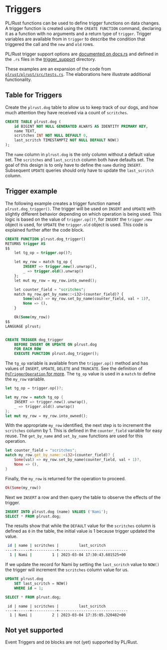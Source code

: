 # Triggers

PL/Rust functions can be used to define trigger functions on data changes.
A trigger function is created using the `CREATE FUNCTION` command, declaring it as a function with no arguments and a return type of
`trigger`. Trigger variables are available from in `trigger`
to describe the condition that triggered the call and the `new` and `old`
rows.

PL/Rust trigger support options are [documented on docs.rs](https://docs.rs/pgx/latest/pgx/prelude/struct.PgTrigger.html) and defined in the `.rs` files in the
[trigger_support](https://github.com/tcdi/pgx/tree/master/pgx/src/trigger_support) directory.

These examples are an expansion of the code from [`plrust/plrust/src/tests.rs`](https://github.com/tcdi/plrust/blob/main/plrust/src/tests.rs). The elaborations here
illustrate additional functionality.

## Table for Triggers

Create the `plrust.dog` table to allow us to keep track of our dogs, and how much attention
they have received via a count of `scritches`.


```sql
CREATE TABLE plrust.dog (
    id BIGINT NOT NULL GENERATED ALWAYS AS IDENTITY PRIMARY KEY,
    name TEXT,
    scritches INT NOT NULL DEFAULT 0,
    last_scritch TIMESTAMPTZ NOT NULL DEFAULT NOW()
);
```

The `name` column in `plrust.dog` is the only column without a default
value set.  The `scritches` and `last_scritch` column both have defaults set.
The goal of this design is to only have to define the `name` during `INSERT`.
Subsequent `UPDATE` queries should only have to update the
`last_scritch` column.

## Trigger example

The following example creates a trigger function named `plrust.dog_trigger()`.
The trigger will be used on `INSERT` and `UPDATE` with slightly different
behavior depending on which operation is being used. This logic is based
on the value of `trigger.op()?`, for `INSERT` the `trigger.new` object is used,
for `UPDATE` the `trigger.old` object is used.
This code is explained further after the code block.


```sql
CREATE FUNCTION plrust.dog_trigger()
RETURNS trigger AS
$$
    let tg_op = trigger.op()?;

    let my_row = match tg_op {
        INSERT => trigger.new().unwrap(),
        _ => trigger.old().unwrap()
    };
    let mut my_row = my_row.into_owned();

    let counter_field = "scritches";
    match my_row.get_by_name::<i32>(counter_field)? {
        Some(val) => my_row.set_by_name(counter_field, val + 1)?,
        None => (),
    }

    Ok(Some(my_row))
$$
LANGUAGE plrust;


CREATE TRIGGER dog_trigger
    BEFORE INSERT OR UPDATE ON plrust.dog
    FOR EACH ROW
    EXECUTE FUNCTION plrust.dog_trigger();
```

The `tg_op` variable is available from the `trigger.op()` method and has values
of `INSERT`, `UPDATE`, `DELETE` and `TRUNCATE`.  See the definition
of [`PgTriggerOperation` for more](https://docs.rs/pgx/latest/pgx/prelude/enum.PgTriggerOperation.html).
The `tg_op` value is used in a `match` to define the `my_row` variable.


```rust
let tg_op = trigger.op()?;

let my_row = match tg_op {
    INSERT => trigger.new().unwrap(),
    _ => trigger.old().unwrap()
};
let mut my_row = my_row.into_owned();
```

With the appropriate `my_row` identified, the next step is to increment the
`scritches` column by 1.  This is defined in the `counter_field` variable
for easy reuse. The `get_by_name` and `set_by_name` functions are used for
this operation.

```rust
let counter_field = "scritches";
match my_row.get_by_name::<i32>(counter_field)? {
    Some(val) => my_row.set_by_name(counter_field, val + 1)?,
    None => (),
}
```

Finally, the `my_row` is returned for the operation to proceed.

```rust
Ok(Some(my_row))
```


Next we `INSERT` a row and then query the table to observe the effects of the trigger.

```sql
INSERT INTO plrust.dog (name) VALUES ('Nami');
SELECT * FROM plrust.dog;
```

The results show that while the `DEFAULT` value for the `scritches` column is
defined as `0` in the table, the initial value is 1 because trigger updated
the value.


```bash
 id | name | scritches |         last_scritch          
----+------+-----------+-------------------------------
  1 | Nami |         1 | 2023-03-04 17:30:43.601525+00
```

If we update the record for Nami by setting the `last_scritch` value to `NOW()`
the trigger will increment the `scritches` column value for us.

```sql
UPDATE plrust.dog
    SET last_scritch = NOW()
    WHERE id = 1;

SELECT * FROM plrust.dog;
```


```
 id | name | scritches |         last_scritch          
----+------+-----------+-------------------------------
  1 | Nami |         2 | 2023-03-04 17:35:05.320482+00
```



## Not yet supported

Event Triggers and `DO` blocks are not (yet) supported by PL/Rust.


